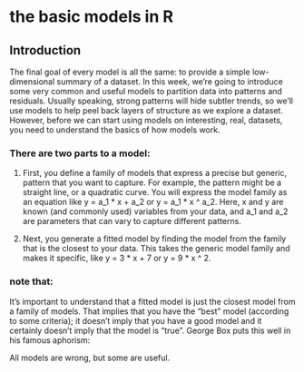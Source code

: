 # the basic models in R
## Introduction
The final goal of every model is all the same: to provide a simple low-dimensional summary of a dataset. 
In this week, we’re going to introduce some very common and useful models to partition data into patterns and residuals. 
Usually speaking, strong patterns will hide subtler trends, so we’ll use models to help peel back layers of structure as we explore a dataset.
However, before we can start using models on interesting, real, datasets, you need to understand the basics of how models work. 

### There are two parts to a model:

1. First, you define a family of models that express a precise but generic, pattern that you want to capture. 
For example, the pattern might be a straight line, or a quadratic curve. 
You will express the model family as an equation like y = a_1 * x + a_2 or y = a_1 * x ^ a_2. 
Here, x and y are known (and commonly used) variables from your data, and a_1 and a_2 are parameters that can vary to capture different patterns.

2. Next, you generate a fitted model by finding the model from the family that is the closest to your data. 
This takes the generic model family and makes it specific, like y = 3 * x + 7 or y = 9 * x ^ 2.

### note that:
It’s important to understand that a fitted model is just the closest model from a family of models. That implies that you have the “best” model (according to some criteria); it doesn’t imply that you have a good model and it certainly doesn’t imply that the model is “true”. George Box puts this well in his famous aphorism:

All models are wrong, but some are useful.
